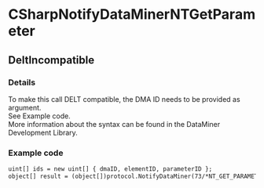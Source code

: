 ﻿---  
uid: Validator_3_18_1  
---

# CSharpNotifyDataMinerNTGetParameter

## DeltIncompatible

### Details

To make this call DELT compatible, the DMA ID needs to be provided as argument.  
See Example code.  
More information about the syntax can be found in the DataMiner Development Library.

### Example code

```xml
uint[] ids = new uint[] { dmaID, elementID, parameterID };
object[] result = (object[])protocol.NotifyDataMiner(73/*NT_GET_PARAMETER*/, ids, null);
```
